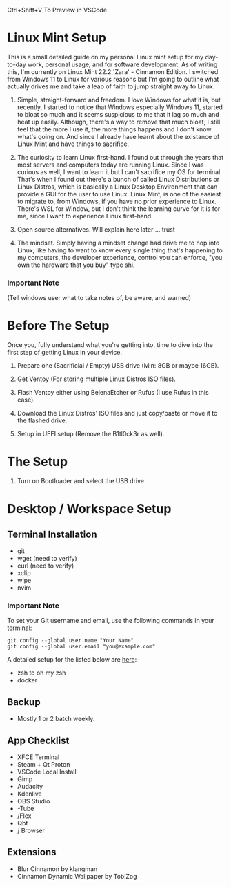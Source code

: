 Ctrl+Shift+V To Preview in VSCode

# Linux Mint Setup

This is a small detailed guide on my personal Linux mint setup for my day-to-day work, personal usage, and for software development. As of writing this, I'm currently on Linux Mint 22.2 'Zara' - Cinnamon Edition. I switched from Windows 11 to Linux for various reasons but I'm going to outline what actually drives me and take a leap of faith to jump straight away to Linux.

1. Simple, straight-forward and freedom. I love Windows for what it is, but recently, I started to notice that Windows especially Windows 11, started to bloat so much and it seems suspicious to me that it lag so much and heat up easily. Although, there's a way to remove that much bloat, I still feel that the more I use it, the more things happens and I don't know what's going on. And since I already have learnt about the existance of Linux Mint and have things to sacrifice.

2. The curiosity to learn Linux first-hand. I found out through the years that most servers and computers today are running Linux. Since I was curious as well, I want to learn it but I can't sacrifice my OS for terminal. That's when I found out there's a bunch of called Linux Distributions or Linux Distros, which is basically a Linux Desktop Environment that can provide a GUI for the user to use Linux. Linux Mint, is one of the easiest to migrate to, from Windows, if you have no prior experience to Linux. There's WSL for Window, but I don't think the learning curve for it is for me, since I want to experience Linux first-hand.

3. Open source alternatives. Will explain here later ... trust

4. The mindset. Simply having a mindset change had drive me to hop into Linux, like having to want to know every single thing that's happening to my computers, the developer experience, control you can enforce, "you own the hardware that you buy" type shi.

### Important Note

(Tell windows user what to take notes of, be aware, and warned)


# Before The Setup

Once you, fully understand what you're getting into, time to dive into the first step of getting Linux in your device.

1. Prepare one (Sacrificial / Empty) USB drive (Min: 8GB or maybe 16GB).

2. Get Ventoy (For storing multiple Linux Distros ISO files).

3. Flash Ventoy either using BelenaEtcher or Rufus (I use Rufus in this case).

4. Download the Linux Distros' ISO files and just copy/paste or move it to the flashed drive.

5. Setup in UEFI setup (Remove the B1tl0ck3r as well).


# The Setup

1. Turn on Bootloader and select the USB drive.


# Desktop / Workspace Setup

## Terminal Installation
- git
- wget (need to verify)
- curl (need to verify)
- xclip
- wipe
- nvim

### Important Note

To set your Git username and email, use the following commands in your terminal: 
```
git config --global user.name "Your Name"
git config --global user.email "you@example.com"
```

A detailed setup for the listed below are [here](/readme-dev-setup.md):
- zsh to oh my zsh
- docker

## Backup
- Mostly 1 or 2 batch weekly.

## App Checklist
- XFCE Terminal
- Steam + Qt Proton
- VSCode Local Install
- Gimp
- Audacity
- Kdenlive
- OBS Studio
- -Tube
- /Flex
- Qbt
- _|_ Browser


## Extensions
- Blur Cinnamon by klangman
- Cinnamon Dynamic Wallpaper by TobiZog

